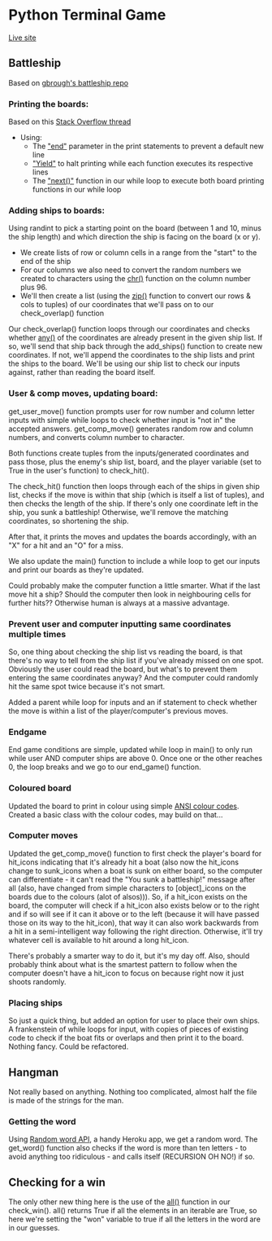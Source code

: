 # Python Terminal Game

[Live site](https://python-arc-77d6ccc20a34.herokuapp.com/)

## Battleship

Based on [gbrough's battleship repo](https://github.com/gbrough/battleship)

### Printing the boards:
Based on this [Stack Overflow thread](https://stackoverflow.com/questions/41869481/print-two-or-more-outputs-from-functions-side-by-side-in-python)
- Using:
    - The ["end"](https://www.geeksforgeeks.org/gfact-50-python-end-parameter-in-print/) parameter in the print statements to prevent a default new line
    - ["Yield"](https://www.geeksforgeeks.org/use-yield-keyword-instead-return-keyword-python/) to halt printing while each function executes its respective lines
    - The ["next()"](https://www.geeksforgeeks.org/python-next-method/) function in our while loop to execute both board printing functions in our while loop

### Adding ships to boards:
Using randint to pick a starting point on the board (between 1 and 10, minus the ship length) and which direction the ship is facing on the board (x or y).
- We create lists of row or column cells in a range from the "start" to the end of the ship
- For our columns we also need to convert the random numbers we created to characters using the [chr()](https://www.w3schools.com/python/ref_func_chr.asp) function on the column number plus 96.
- We'll then create a list (using the [zip()](https://www.w3schools.com/python/ref_func_zip.asp) function to convert our rows & cols to tuples) of our coordinates that we'll pass on to our check_overlap() function

Our check_overlap() function loops through our coordinates and checks whether [any()](https://www.geeksforgeeks.org/python-any-function/) of the coordinates are already present in the given ship list. If so, we'll send that ship back through the add_ships() function to create new coordinates. If not, we'll append the coordinates to the ship lists and print the ships to the board. We'll be using our ship list to check our inputs against, rather than reading the board itself.

### User & comp moves, updating board:
get_user_move() function prompts user for row number and column letter inputs with simple while loops to check whether input is "not in" the accepted answers. get_comp_move() generates random row and column numbers, and converts column number to character.

Both functions create tuples from the inputs/generated coordinates and pass those, plus the enemy's ship list, board, and the player variable (set to True in the user's function) to check_hit().

The check_hit() function then loops through each of the ships in given ship list, checks if the move is within that ship (which is itself a list of tuples), and then checks the length of the ship. If there's only one coordinate left in the ship, you sunk a battleship! Otherwise, we'll remove the matching coordinates, so shortening the ship.

After that, it prints the moves and updates the boards accordingly, with an "X" for a hit and an "O" for a miss.

We also update the main() function to include a while loop to get our inputs and print our boards as they're updated.

Could probably make the computer function a little smarter. What if the last move hit a ship? Should the computer then look in neighbouring cells for further hits?? Otherwise human is always at a massive advantage.

### Prevent user and computer inputting same coordinates multiple times
So, one thing about checking the ship list vs reading the board, is that there's no way to tell from the ship list if you've already missed on one spot. Obviously the user could read the board, but what's to prevent them entering the same coordinates anyway? And the computer could randomly hit the same spot twice because it's not smart.

Added a parent while loop for inputs and an if statement to check whether the move is within a list of the player/computer's previous moves.

### Endgame
End game conditions are simple, updated while loop in main() to only run while user AND computer ships are above 0. Once one or the other reaches 0, the loop breaks and we go to our end_game() function.

### Coloured board
Updated the board to print in colour using simple [ANSI colour codes](https://en.wikipedia.org/wiki/ANSI_escape_code). Created a basic class with the colour codes, may build on that...

### Computer moves
Updated the get_comp_move() function to first check the player's board for hit_icons indicating that it's already hit a boat (also now the hit_icons change to sunk_icons when a boat is sunk on either board, so the computer can differentiate - it can't read the "You sunk a battleship!" message after all (also, have changed from simple characters to [object]_icons on the boards due to the colours (alot of alsos))). So, if a hit_icon exists on the board, the computer will check if a hit_icon also exists below or to the right and if so will see if it can it above or to the left (because it will have passed those on its way to the hit_icon), that way it can also work backwards from a hit in a semi-intelligent way following the right direction. Otherwise, it'll try whatever cell is available to hit around a long hit_icon.

There's probably a smarter way to do it, but it's my day off. Also, should probably think about what is the smartest pattern to follow when the computer doesn't have a hit_icon to focus on because right now it just shoots randomly.

### Placing ships
So just a quick thing, but added an option for user to place their own ships. A frankenstein of while loops for input, with copies of pieces of existing code to check if the boat fits or overlaps and then print it to the board. Nothing fancy. Could be refactored.


## Hangman
Not really based on anything. Nothing too complicated, almost half the file is made of the strings for the man.

### Getting the word
Using [Random word API](https://random-word-api.herokuapp.com/home), a handy Heroku app, we get a random word. The get_word() function also checks if the word is more than ten letters - to avoid anything too ridiculous - and calls itself (RECURSION OH NO!) if so.

## Checking for a win
The only other new thing here is the use of the [all()](https://www.w3schools.com/python/ref_func_all.asp) function in our check_win(). all() returns True if all the elements in an iterable are True, so here we're setting the "won" variable to true if all the letters in the word are in our guesses.

